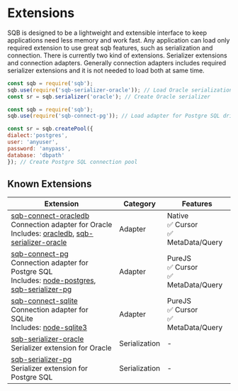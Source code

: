 # Extensions

SQB is designed to be a lightweight and extensible interface to keep applications need less memory and work fast. Any application can load only required extension to use great sqb features, such as serialization and connection. There is currently two kind of extensions. Serializer extensions and connection adapters. Generally connection adapters includes required serializer extensions and it is not needed to load both at same time.


```js
const sqb = require('sqb');
sqb.use(require('sqb-serializer-oracle')); // Load Oracle serialization
const sr = sqb.serializer('oracle'); // Create Oracle serializer
```

```js
const sqb = require('sqb');
sqb.use(require('sqb-connect-pg')); // Load adapter for Postgre SQL driver

const sr = sqb.createPool({
dialect:'postgres',
user: 'anyuser',
password: 'anypass',
database: 'dbpath'
}); // Create Postgre SQL connection pool
```

## Known Extensions

|Extension|Category|Features|
|---|---|---|
|[sqb-connect-oracledb](https://github.com/panates/sqb-connect-oracledb)<br>Connection adapter for Oracle<br>Includes: [oracledb](https://github.com/oracle/node-oracledb), [sqb-serializer-oracle](https://github.com/panates/sqb-serializer-oracle)|Adapter|Native<br>:white_check_mark: Cursor<br>:white_check_mark: MetaData/Query|
|[sqb-connect-pg](https://github.com/panates/sqb-connect-pg)<br>Connection adapter for Postgre SQL<br>Includes: [node-postgres](https://github.com/brianc/node-postgres), [sqb-serializer-pg](https://github.com/panates/sqb-serializer-pg)|Adapter|PureJS<br>:white_check_mark: Cursor<br>:white_check_mark: MetaData/Query|
|[sqb-connect-sqlite](https://github.com/panates/sqb-connect-sqlite)<br>Connection adapter for SQLite<br>Includes: [node-sqlite3](https://github.com/mapbox/node-sqlite3)|Adapter|PureJS<br>:white_check_mark: Cursor<br>:white_check_mark: MetaData/Query|
|[sqb-serializer-oracle](https://github.com/panates/sqb-serializer-oracle)<br>Serializer extension for Oracle|Serialization|-|
|[sqb-serializer-pg](https://github.com/panates/sqb-serializer-pg)<br>Serializer extension for Postgre SQL|Serialization|-|

